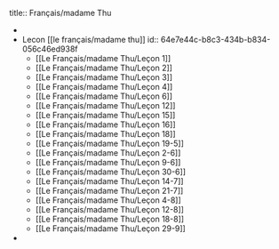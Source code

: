 title:: Français/madame Thu

-
- Lecon [[le français/madame thu]]
  id:: 64e7e44c-b8c3-434b-b834-056c46ed938f
	- [[Le Français/madame Thu/Leçon 1]]
	- [[Le Français/madame Thu/Leçon 2]]
	- [[Le Français/madame Thu/Leçon 3]]
	- [[Le Français/madame Thu/Leçon 4]]
	- [[Le Français/madame Thu/Leçon 6]]
	- [[Le Français/madame Thu/Leçon 12]]
	- [[Le Français/madame Thu/Leçon 15]]
	- [[Le Français/madame Thu/Leçon 16]]
	- [[Le Français/madame Thu/Leçon 18]]
	- [[Le Français/madame Thu/Leçon 19-5]]
	- [[Le Français/madame Thu/Leçon 2-6]]
	- [[Le Français/madame Thu/Leçon 9-6]]
	- [[Le Français/madame Thu/Leçon 30-6]]
	- [[Le Français/madame Thu/Leçon 14-7]]
	- [[Le Français/madame Thu/Leçon 21-7]]
	- [[Le Français/madame Thu/Leçon 4-8]]
	- [[Le Français/madame Thu/Leçon 12-8]]
	- [[Le Français/madame Thu/Leçon 18-8]]
	- [[Le Français/madame Thu/Leçon 29-9]]
-